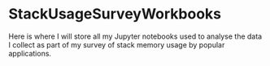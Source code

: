 # StackUsageSurveyWorkbooks

Here is where I will store all my Jupyter notebooks used to analyse the data I collect as part of my survey of stack memory usage by popular applications.

